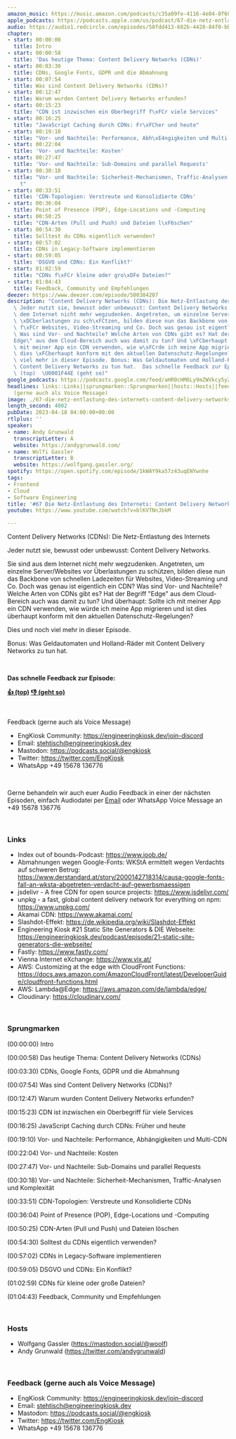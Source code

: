 ```yaml
---
amazon_music: https://music.amazon.com/podcasts/c35a09fe-4116-4e04-8f68-77d61b112e46/episodes/c3fc73f3-18f1-4785-9fb1-bca382c52eec/engineering-kiosk-67-die-netz-entlastung-des-internets-content-delivery-networks-cdns
apple_podcasts: https://podcasts.apple.com/us/podcast/67-die-netz-entlastung-des-internets-content-delivery/id1603082924?i=1000609421313&uo=4
audio: https://audio1.redcircle.com/episodes/58fdd413-682b-4428-84f0-bb691e5daacb/stream.mp3
chapter:
- start: 00:00:00
  title: Intro
- start: 00:00:58
  title: 'Das heutige Thema: Content Delivery Networks (CDNs)'
- start: 00:03:30
  title: CDNs, Google Fonts, GDPR und die Abmahnung
- start: 00:07:54
  title: Was sind Content Delivery Networks (CDNs)?
- start: 00:12:47
  title: Warum wurden Content Delivery Networks erfunden?
- start: 00:15:23
  title: "CDN ist inzwischen ein Oberbegriff f\xFCr viele Services"
- start: 00:16:25
  title: "JavaScript Caching durch CDNs: Fr\xFCher und heute"
- start: 00:19:10
  title: "Vor- und Nachteile: Performance, Abh\xE4ngigkeiten und Multi-CDN"
- start: 00:22:04
  title: 'Vor- und Nachteile: Kosten'
- start: 00:27:47
  title: 'Vor- und Nachteile: Sub-Domains und parallel Requests'
- start: 00:30:18
  title: "Vor- und Nachteile: Sicherheit-Mechanismen, Traffic-Analysen und Komplexit\xE4\
    t"
- start: 00:33:51
  title: 'CDN-Topologien: Verstreute und Konsolidierte CDNs'
- start: 00:36:04
  title: Point of Presence (POP), Edge-Locations und -Computing
- start: 00:50:25
  title: "CDN-Arten (Pull und Push) und Dateien l\xF6schen"
- start: 00:54:30
  title: Solltest du CDNs eigentlich verwenden?
- start: 00:57:02
  title: CDNs in Legacy-Software implementieren
- start: 00:59:05
  title: 'DSGVO und CDNs: Ein Konflikt?'
- start: 01:02:59
  title: "CDNs f\xFCr kleine oder gro\xDFe Dateien?"
- start: 01:04:43
  title: Feedback, Community und Empfehlungen
deezer: https://www.deezer.com/episode/500384207
description: "Content Delivery Networks (CDNs): Die Netz-Entlastung des Internets\
  \ Jeder nutzt sie, bewusst oder unbewusst: Content Delivery Networks. Sie sind aus\
  \ dem Internet nicht mehr wegzudenken. Angetreten, um einzelne Server/Websites vor\
  \ \xDCberlastungen zu sch\xFCtzen, bilden diese nun das Backbone von schnellen Ladezeiten\
  \ f\xFCr Websites, Video-Streaming und Co. Doch was genau ist eigentlich ein CDN?\
  \ Was sind Vor- und Nachteile? Welche Arten von CDNs gibt es? Hat der Begriff \"\
  Edge\" aus dem Cloud-Bereich auch was damit zu tun? Und \xFCberhaupt: Sollte ich\
  \ mit meiner App ein CDN verwenden, wie w\xFCrde ich meine App migrieren und ist\
  \ dies \xFCberhaupt konform mit den aktuellen Datenschutz-Regelungen? Dies und noch\
  \ viel mehr in dieser Episode. Bonus: Was Geldautomaten und Holland-R\xE4der mit\
  \ Content Delivery Networks zu tun hat.  Das schnelle Feedback zur Episode: \U0001F44D\
  \ (top)  \U0001F44E (geht so)"
google_podcasts: https://podcasts.google.com/feed/aHR0cHM6Ly9mZWVkcy5yZWRjaXJjbGUuY29tLzBlY2ZkZmQ3LWZkYTEtNGMzZC05NTE1LTQ3NjcyN2Y5ZGY1ZQ/episode/NTA0N2NlYjQtMGZhOS00YmJmLWIyMGQtOWIzNzY3MTgwYzdh?sa=X&ved=2ahUKEwiDoJC0x7L-AhX01ckDHQcABYEQkfYCegQIARAF
headlines: links::Links||sprungmarken::Sprungmarken||hosts::Hosts||feedback-gerne-auch-als-voice-message::Feedback
  (gerne auch als Voice Message)
image: ./67-die-netz-entlastung-des-internets-content-delivery-networks-cdns.jpg
length_second: 4002
pubDate: 2023-04-18 04:00:00+00:00
rtlplus: ''
speaker:
- name: Andy Grunwald
  transcriptLetter: A
  website: https://andygrunwald.com/
- name: Wolfi Gassler
  transcriptLetter: B
  website: https://wolfgang.gassler.org/
spotify: https://open.spotify.com/episode/1kWAY9ka57z43uqENYwnhe
tags:
- Frontend
- Cloud
- Software Engineering
title: '#67 Die Netz-Entlastung des Internets: Content Delivery Networks (CDNs)'
youtube: https://www.youtube.com/watch?v=blKVTNnJbkM

---
```

<p>Content Delivery Networks (CDNs): Die Netz-Entlastung des Internets</p><p>Jeder nutzt sie, bewusst oder unbewusst: Content Delivery Networks.</p><p>Sie sind aus dem Internet nicht mehr wegzudenken. Angetreten, um einzelne Server/Websites vor Überlastungen zu schützen, bilden diese nun das Backbone von schnellen Ladezeiten für Websites, Video-Streaming und Co. Doch was genau ist eigentlich ein CDN? Was sind Vor- und Nachteile? Welche Arten von CDNs gibt es? Hat der Begriff &#34;Edge&#34; aus dem Cloud-Bereich auch was damit zu tun? Und überhaupt: Sollte ich mit meiner App ein CDN verwenden, wie würde ich meine App migrieren und ist dies überhaupt konform mit den aktuellen Datenschutz-Regelungen?</p><p>Dies und noch viel mehr in dieser Episode.</p><p>Bonus: Was Geldautomaten und Holland-Räder mit Content Delivery Networks zu tun hat.</p><p><br></p><p><strong>Das schnelle Feedback zur Episode:</strong></p><p><a href="https://api.openpodcast.dev/feedback/67/upvote" rel="nofollow"><strong>👍 (top)</strong></a><strong>  </strong><a href="https://api.openpodcast.dev/feedback/67/downvote" rel="nofollow"><strong>👎 (geht so)</strong></a></p><p><br></p><p>Feedback (gerne auch als Voice Message)</p><ul><li>EngKiosk Community: <a href="https://engineeringkiosk.dev/join-discord">https://engineeringkiosk.dev/join-discord</a> </li><li>Email: <a href="mailto:stehtisch@engineeringkiosk.dev" rel="nofollow">stehtisch@engineeringkiosk.dev</a></li><li>Mastodon: <a href="https://podcasts.social/@engkiosk" rel="nofollow">https://podcasts.social/@engkiosk</a></li><li>Twitter: <a href="https://twitter.com/EngKiosk" rel="nofollow">https://twitter.com/EngKiosk</a></li><li>WhatsApp +49 15678 136776</li></ul><p><br></p><p>Gerne behandeln wir auch euer Audio Feedback in einer der nächsten Episoden, einfach Audiodatei per <a href="https://engineeringkiosk.dev/kontakt/">Email</a> oder WhatsApp Voice Message an +49 15678 136776</p><p><br></p><h3 id="links">Links</h3><ul><li>Index out of bounds-Podcast: <a href="https://www.ioob.de/" rel="nofollow">https://www.ioob.de/</a></li><li>Abmahnungen wegen Google-Fonts: WKStA ermittelt wegen Verdachts auf schweren Betrug: <a href="https://www.derstandard.at/story/2000142718314/causa-google-fonts-fall-an-wksta-abgetreten-verdacht-auf-gewerbsmaessigen" rel="nofollow">https://www.derstandard.at/story/2000142718314/causa-google-fonts-fall-an-wksta-abgetreten-verdacht-auf-gewerbsmaessigen</a></li><li>jsdelivr - A free CDN for open source projects: <a href="https://www.jsdelivr.com/" rel="nofollow">https://www.jsdelivr.com/</a></li><li>unpkg - a fast, global content delivery network for everything on npm: <a href="https://www.unpkg.com/" rel="nofollow">https://www.unpkg.com/</a></li><li>Akamai CDN: <a href="https://www.akamai.com/" rel="nofollow">https://www.akamai.com/</a></li><li>Slashdot-Effekt: <a href="https://de.wikipedia.org/wiki/Slashdot-Effekt" rel="nofollow">https://de.wikipedia.org/wiki/Slashdot-Effekt</a></li><li>Engineering Kiosk #21 Static Site Generators &amp; DIE Webseite: <a href="https://engineeringkiosk.dev/podcast/episode/21-static-site-generators-die-webseite/">https://engineeringkiosk.dev/podcast/episode/21-static-site-generators-die-webseite/</a></li><li>Fastly: <a href="https://www.fastly.com/" rel="nofollow">https://www.fastly.com/</a></li><li>Vienna Internet eXchange: <a href="https://www.vix.at/" rel="nofollow">https://www.vix.at/</a></li><li>AWS: Customizing at the edge with CloudFront Functions: <a href="https://docs.aws.amazon.com/AmazonCloudFront/latest/DeveloperGuide/cloudfront-functions.html" rel="nofollow">https://docs.aws.amazon.com/AmazonCloudFront/latest/DeveloperGuide/cloudfront-functions.html</a></li><li>AWS: Lambda@Edge: <a href="https://aws.amazon.com/de/lambda/edge/" rel="nofollow">https://aws.amazon.com/de/lambda/edge/</a></li><li>Cloudinary: <a href="https://cloudinary.com/" rel="nofollow">https://cloudinary.com/</a></li></ul><p><br></p><h3 id="sprungmarken">Sprungmarken</h3><p>(00:00:00) Intro</p><p>(00:00:58) Das heutige Thema: Content Delivery Networks (CDNs)</p><p>(00:03:30) CDNs, Google Fonts, GDPR und die Abmahnung</p><p>(00:07:54) Was sind Content Delivery Networks (CDNs)?</p><p>(00:12:47) Warum wurden Content Delivery Networks erfunden?</p><p>(00:15:23) CDN ist inzwischen ein Oberbegriff für viele Services</p><p>(00:16:25) JavaScript Caching durch CDNs: Früher und heute</p><p>(00:19:10) Vor- und Nachteile: Performance, Abhängigkeiten und Multi-CDN</p><p>(00:22:04) Vor- und Nachteile: Kosten</p><p>(00:27:47) Vor- und Nachteile: Sub-Domains und parallel Requests</p><p>(00:30:18) Vor- und Nachteile: Sicherheit-Mechanismen, Traffic-Analysen und Komplexität</p><p>(00:33:51) CDN-Topologien: Verstreute und Konsolidierte CDNs</p><p>(00:36:04) Point of Presence (POP), Edge-Locations und -Computing</p><p>(00:50:25) CDN-Arten (Pull und Push) und Dateien löschen</p><p>(00:54:30) Solltest du CDNs eigentlich verwenden?</p><p>(00:57:02) CDNs in Legacy-Software implementieren</p><p>(00:59:05) DSGVO und CDNs: Ein Konflikt?</p><p>(01:02:59) CDNs für kleine oder große Dateien?</p><p>(01:04:43) Feedback, Community und Empfehlungen</p><p><br></p><h3 id="hosts">Hosts</h3><ul><li>Wolfgang Gassler (<a href="https://mastodon.social/@woolf" rel="nofollow">https://mastodon.social/@woolf</a>)</li><li>Andy Grunwald (<a href="https://twitter.com/andygrunwald" rel="nofollow">https://twitter.com/andygrunwald</a>)</li></ul><p><br></p><h3 id="feedback-gerne-auch-als-voice-message">Feedback (gerne auch als Voice Message)</h3><ul><li>EngKiosk Community: <a href="https://engineeringkiosk.dev/join-discord">https://engineeringkiosk.dev/join-discord</a> </li><li>Email: <a href="mailto:stehtisch@engineeringkiosk.dev" rel="nofollow">stehtisch@engineeringkiosk.dev</a></li><li>Mastodon: <a href="https://podcasts.social/@engkiosk" rel="nofollow">https://podcasts.social/@engkiosk</a></li><li>Twitter: <a href="https://twitter.com/EngKiosk" rel="nofollow">https://twitter.com/EngKiosk</a></li><li>WhatsApp +49 15678 136776</li></ul>